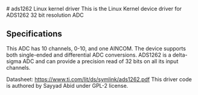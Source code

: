 #   a d s 1 2 62  Linux kernel driver
This is the Linux Kernel device driver for ADS1262 32 bit resolution ADC
## Specifications
This ADC has 10 channels, 0-10, and one AINCOM. 
The device supports both single-ended and differential ADC conversions.
ADS1262 is a delta-sigma ADC and can provide a precision read of 32 bits on all its input channels.

 Datasheet: https://www.ti.com/lit/ds/symlink/ads1262.pdf
This driver code is authored by Sayyad Abid under GPL-2 license.
